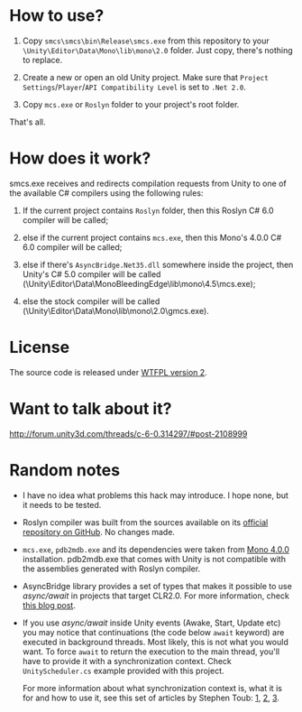 # How to use? #

1. Copy `smcs\smcs\bin\Release\smcs.exe` from this repository to your `\Unity\Editor\Data\Mono\lib\mono\2.0` folder. Just copy, there's nothing to replace.

2. Create a new or open an old Unity project. Make sure that `Project Settings`/`Player`/`API Compatibility Level` is set to `.Net 2.0`.

3. Copy `mcs.exe` or `Roslyn` folder to your project's root folder.

That's all.

# How does it work? #

smcs.exe receives and redirects compilation requests from Unity to one of the available C# compilers using the following rules:

1. If the current project contains `Roslyn` folder, then this Roslyn C# 6.0 compiler will be called;

2. else if the current project contains `mcs.exe`, then this Mono's 4.0.0 C# 6.0 compiler will be called;

3. else if there's `AsyncBridge.Net35.dll` somewhere inside the project, then Unity's C# 5.0 compiler will be called (\Unity\Editor\Data\MonoBleedingEdge\lib\mono\4.5\mcs.exe);

4. else the stock compiler will be called (\Unity\Editor\Data\Mono\lib\mono\2.0\gmcs.exe).

# License #

The source code is released under [WTFPL version 2](http://www.wtfpl.net/about/).

# Want to talk about it? #

http://forum.unity3d.com/threads/c-6-0.314297/#post-2108999

# Random notes #

* I have no idea what problems this hack may introduce. I hope none, but it needs to be tested.

* Roslyn compiler was built from the sources available on its [official repository on GitHub][roslyn]. No changes made.

* `mcs.exe`, `pdb2mdb.exe` and its dependencies were taken from [Mono 4.0.0][mono] installation. pdb2mdb.exe that comes with Unity is not compatible with the assemblies generated with Roslyn compiler.

* AsyncBridge library provides a set of types that makes it possible to use _async/await_ in projects that target CLR2.0. For more information, check [this blog post][asyncbridge].

* If you use _async/await_ inside Unity events (Awake, Start, Update etc) you may notice that continuations (the code below `await` keyword) are executed in background threads. Most likely, this is not what you would want. To force `await` to return the execution to the main thread, you'll have to provide it with a synchronization context. Check `UnityScheduler.cs` example provided with this project.

    For more information about what synchronization context is, what it is for and how to use it, see this set of articles by Stephen Toub: [1][synccontext1], [2][synccontext2], [3][synccontext3].

[mono]: http://www.mono-project.com/download/#download-win
[roslyn]: https://github.com/dotnet/roslyn
[asyncbridge]: https://www.simple-talk.com/blogs/2012/04/18/asyncbridge-write-async-code-for-net-3-5/
[synccontext1]: http://blogs.msdn.com/b/pfxteam/archive/2012/01/20/10259049.aspx
[synccontext2]: http://blogs.msdn.com/b/pfxteam/archive/2012/01/21/10259307.aspx
[synccontext3]: http://blogs.msdn.com/b/pfxteam/archive/2012/02/02/await-synchronizationcontext-and-console-apps-part-3.aspx